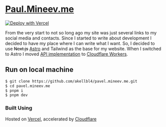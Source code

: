 # [Paul.Mineev.me](https://paul.mineev.me)

[![Deploy with Vercel](https://vercel.com/button)](https://vercel.com/new/git/external?repository-url=https%3A%2F%2Fgithub.com%2Fakellbl4%2Fpavel.mineev.me)

From the very start to not so long ago my site was just several links to my social media and contacts. Since I started to write about development I decided to have my place where I can write what I want. So, I decided to use ~~Next.js~~ [Astro](https://astro.build) and Tailwind as the base for my website.
When I switched to Astro I moved [API implementation](https://github.com/akellbl4/pavel.mineev.me/tree/astro/worker) to [Cloudflare Workers](https://workers.cloudflare.com).


## Run on local machine

```bash
$ git clone https://github.com/akellbl4/pavel.mineev.me.git
$ cd pavel.mineev.me
$ pnpm i
$ pnpm dev
```

### Built Using

Hosted on [Vercel](https://vercel.com), accelerated by [Cloudflare](https://cloundflare.com)
